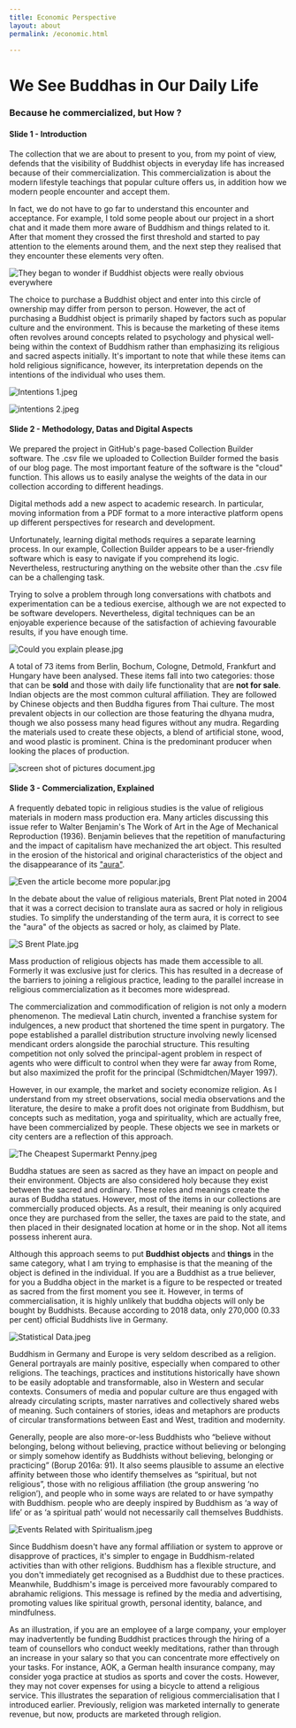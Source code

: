 ```yaml
---
title: Economic Perspective
layout: about
permalink: /economic.html

---
```


# We See Buddhas in Our Daily Life

### Because he commercialized, but How ?

#### Slide 1 - Introduction

The collection that we are about to present to you, from my point of view, defends that the visibility of Buddhist objects in everyday life has increased because of their commercialization. This commercialization is about the modern lifestyle teachings that popular culture offers us, in addition how we modern people encounter and accept them.

In fact, we do not have to go far to understand this encounter and acceptance. For example, I told some people about our project in a short chat and it made them more aware of Buddhism and things related to it. After that moment they crossed the first threshold and started to pay attention to the elements around them, and the next step they realised that they encounter these elements very often.

![They began to wonder if Buddhist objects were really obvious everywhere](https://github.com/ceresdigaproject/economicorsacred1/blob/main/assets/img/Screenshots.jpg?raw=true)


The choice to purchase a Buddhist object and enter into this circle of ownership may differ from person to person. However, the act of purchasing a Buddhist object is primarily shaped by factors such as popular culture and the environment. This is because the marketing of these items often revolves around concepts related to psychology and physical well-being within the context of Buddhism rather than emphasizing its religious and sacred aspects initially. It's important to note that while these items can hold religious significance, however, its interpretation depends on the intentions of the individual who uses them.

![Intentions 1.jpeg](https://github.com/ceresdigaproject/economicorsacred1/blob/main/assets/img/spiritual%20intention%201.jpeg?raw=true)


![intentions 2.jpeg](https://github.com/ceresdigaproject/economicorsacred1/blob/main/assets/img/spiritual%20intention%202.jpeg?raw=true)


#### Slide 2 - Methodology, Datas and Digital Aspects

We prepared the project in GitHub's page-based Collection Builder software. The .csv file we uploaded to Collection Builder formed the basis of our blog page. The most important feature of the software is the "cloud" function. This allows us to easily analyse the weights of the data in our collection according to different headings.

Digital methods add a new aspect to academic research. In particular, moving information from a PDF format to a more interactive platform opens up different perspectives for research and development.

Unfortunately, learning digital methods requires a separate learning process. In our example, Collection Builder appears to be a user-friendly software which is easy to navigate if you comprehend its logic. Nevertheless, restructuring anything on the website other than the .csv file can be a challenging task.

Trying to solve a problem through long conversations with chatbots and experimentation can be a tedious exercise, although we are not expected to be software developers. Nevertheless, digital techniques can be an enjoyable experience because of the satisfaction of achieving favourable results, if you have enough time.

![Could you explain please.jpg](https://github.com/ceresdigaproject/economicorsacred1/blob/main/assets/img/digital%20methods%20paragraph.jpg?raw=true)


A total of 73 items from Berlin, Bochum, Cologne, Detmold, Frankfurt and Hungary have been analysed. These items fall into two categories: those that can be **sold** and those with daily life functionality that are **not for sale**. Indian objects are the most common cultural affiliation. They are followed by Chinese objects and then Buddha figures from Thai culture. The most prevalent objects in our collection are those featuring the dhyana mudra, though we also possess many head figures without any mudra. Regarding the materials used to create these objects, a blend of artificial stone, wood, and wood plastic is prominent. China is the predominant producer when looking the places of production.

![screen shot of pictures document.jpg](https://github.com/ceresdigaproject/economicorsacred1/blob/main/assets/img/data%20image.jpg?raw=true)

#### Slide 3 - Commercialization, Explained

A frequently debated topic in religious studies is the value of religious materials in modern mass production era. Many articles discussing this issue refer to Walter Benjamin's The Work of Art in the Age of Mechanical Reproduction (1936). Benjamin believes that the repetition of manufacturing and the impact of capitalism have mechanized the art object. This resulted in the erosion of the historical and original characteristics of the object and the disappearance of its ["aura"](https://dictionary.cambridge.org/dictionary/english/aura).

![Even the article become more popular.jpg](https://github.com/ceresdigaproject/economicorsacred1/blob/main/assets/img/Walter%20Benjamin.jpg?raw=true)


In the debate about the value of religious materials, Brent Plat noted in 2004 that it was a correct decision to translate aura as sacred or holy in religious studies. To simplify the understanding of the term aura, it is correct to see the "aura" of the objects as sacred or holy, as claimed by Plate.

![S Brent Plate.jpg](https://github.com/ceresdigaproject/economicorsacred1/blob/main/assets/img/S%20Brent%20Plate.jpg?raw=true)


Mass production of religious objects has made them accessible to all. Formerly it was exclusive just for clerics. This has resulted in a decrease of the barriers to joining a religious practice, leading to the parallel increase in religious commercialization as it becomes more widespread.

The commercialization and commodification of religion is not only a modern phenomenon. The medieval Latin church, invented a franchise system for indulgences, a new product that shortened the time spent in purgatory. The pope established a parallel distribution structure involving newly licensed mendicant orders alongside the parochial structure. This resulting competition not only solved the principal-agent problem in respect of agents who were difficult to control when they were far away from Rome, but also maximized the profit for the principal (Schmidtchen/Mayer 1997).

However, in our example, the market and society economize religion. As I understand from my street observations, social media observations and the literature, the desire to make a profit does not originate from Buddhism, but concepts such as meditation, yoga and spirituality, which are actually free, have been commercialized by people. These objects we see in markets or city centers are a reflection of this approach.

![The Cheapest Supermarkt Penny.jpeg](https://github.com/ceresdigaproject/economicorsacred1/blob/main/assets/img/The%20Cheapest%20Supermarkt%20Penny.jpeg?raw=true)


Buddha statues are seen as sacred as they have an impact on people and their environment. Objects are also considered holy because they exist between the sacred and ordinary. These roles and meanings create the auras of Buddha statues. However, most of the items in our collections are commercially produced objects. As a result, their meaning is only acquired once they are purchased from the seller, the taxes are paid to the state, and then placed in their designated location at home or in the shop. Not all items possess inherent aura.

Although this approach seems to put **Buddhist objects** and **things** in the same category, what I am trying to emphasise is that the meaning of the object is defined in the individual. If you are a Buddhist as a true believer, for you a Buddha object in the market is a figure to be respected or treated as sacred from the first moment you see it. However, in terms of commercialisation, it is highly unlikely that buddha objects will only be bought by Buddhists. Because according to 2018 data, only 270,000 (0.33 per cent) official Buddhists live in Germany.

![Statistical Data.jpeg](https://github.com/ceresdigaproject/economicorsacred1/blob/main/assets/img/SOZ_01_13%20Religion_JPG_01.jpg?raw=true)

Buddhism in Germany and Europe is very seldom described as a religion. General portrayals are mainly positive, especially when compared to other religions. The teachings, practices and institutions historically have shown to be easily adoptable and transformable, also in Western and secular contexts. Consumers of media and popular culture are thus engaged with already circulating scripts, master narratives and collectively shared webs of meaning. Such containers of stories, ideas and metaphors are products of circular transformations between East and West, tradition and modernity.

Generally, people are also more-or-less Buddhists who “believe without belonging, belong without believing, practice without believing or belonging or simply somehow identify as Buddhists without believing, belonging or practicing” (Borup 2016a: 91). It also seems plausible to assume an elective affinity between those who identify themselves as “spiritual, but not religious”, those with no religious affiliation (the group answering ‘no religion’), and people who in some ways are related to or have sympathy with Buddhism. people who are deeply inspired by Buddhism as ‘a way of life’ or as ‘a spiritual path’ would not necessarily call themselves Buddhists.

![Events Related with Spiritualism.jpeg](https://github.com/ceresdigaproject/economicorsacred1/blob/main/assets/img/GOPR1080.JPG?raw=true)

Since Buddhism doesn't have any formal affiliation or system to approve or disapprove of practices, it's simpler to engage in Buddhism-related activities than with other religions. Buddhism has a flexible structure, and you don't immediately get recognised as a Buddhist due to these practices. Meanwhile, Buddhism's image is perceived more favourably compared to abrahamic religions.
This message is refined by the media and advertising, promoting values like spiritual growth, personal identity, balance, and mindfulness.

As an illustration, if you are an employee of a large company, your employer may inadvertently be funding Buddhist practices through the hiring of a team of counsellors who conduct weekly meditations, rather than through an increase in your salary so that you can concentrate more effectively on your tasks. For instance, AOK, a German health insurance company, may consider yoga practice at studios as sports and cover the costs. However, they may not cover expenses for using a bicycle to attend a religious service. This illustrates the separation of religious commercialisation that I introduced earlier. Previously, religion was marketed internally to generate revenue, but now, products are marketed through religion.
